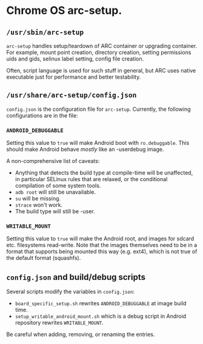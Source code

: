 # Chrome OS arc-setup.

## `/usr/sbin/arc-setup`

`arc-setup` handles setup/teardown of ARC container or upgrading container.
For example, mount point creation, directory creation, setting permissions uids
and gids, selinux label setting, config file creation.

Often, script language is used for such stuff in general, but ARC uses native
executable just for performance and better testability.

## `/usr/share/arc-setup/config.json`

`config.json` is the configuration file for `arc-setup`. Currently, the
following configurations are in the file:

### `ANDROID_DEBUGGABLE`

Setting this value to `true` will make Android boot with `ro.debuggable`. This
should make Android behave *mostly* like an -userdebug image.

A non-comprehensive list of caveats:

* Anything that detects the build type at compile-time will be unaffected, in
  particular SELinux rules that are relaxed, or the conditional compilation of
  some system tools.
* `adb root` will still be unavailable.
* `su` will be missing.
* `strace` won't work.
* The build type will still be -user.

### `WRITABLE_MOUNT`

Setting this value to `true` will make the Android root, and images for sdcard
etc. filesystems read-write. Note that the images themselves need to be in a
format that supports being mounted this way (e.g. ext4), which is not true of
the default format (squashfs).

## `config.json` and build/debug scripts

Several scripts modify the variables in `config.json`:

* `board_specific_setup.sh` rewrites `ANDROID_DEBUGGABLE` at image build time.
* `setup_writable_android_mount.sh` which is a debug script in Android
  repository rewrites `WRITABLE_MOUNT`.

Be careful when adding, removing, or renaming the entries.
